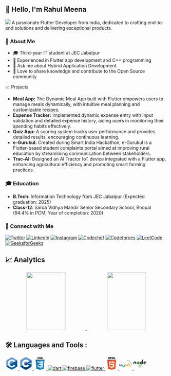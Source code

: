 ## 👋 Hello, I'm Rahul Meena

<p align="left">
  <img src="https://media.giphy.com/media/hvRJCLFzcasrR4ia7z/giphy.gif" width="35px"/>
  A passionate Flutter Developer from India, dedicated to crafting end-to-end solutions and delivering exceptional products. 
</p>

### 💼 About Me

- 🎓 Third-year IT student at JEC Jabalpur
- 🚀 Experienced in Flutter app development and C++ programming
- 💬 Ask me about Hybrid Application Development
- 💞️ Love to share knowledge and contribute to the Open Source community

📈 Projects
- **Meal App:** The Dynamic Meal App built with Flutter empowers users to manage meals dynamically, with intuitive meal planning and customizable recipes.
- **Expense Tracker:** Implemented dynamic expense entry with input validation and detailed expense history, aiding users in monitoring their spending habits effectively.
- **Quiz App:** A scoring system tracks user performance and provides detailed results, encouraging continuous learning.
- **e-Gurukul:** Created during Smart India Hackathon, e-Gurukul is a Flutter-based student complaints portal aimed at improving rural education by streamlining communication between stakeholders.
- **Trac-AI:** Designed an AI Tractor IoT device integrated with a Flutter app, enhancing agricultural efficiency and promoting smart farming practices.

### 🎓 Education

- **B.Tech**: Information Technology from JEC Jabalpur (Expected graduation: 2025)
- **Class-12**: Sarda Vidhya Mandir Senior Secondary School, Bhopal (94.4% in PCM, Year of completion: 2020)
  


### 🤝 Connect with Me

<p align="left"> 
  <a href="https://twitter.com/rmeena73817"><img src="https://raw.githubusercontent.com/rahuldkjain/github-profile-readme-generator/master/src/images/icons/Social/twitter.svg" alt="Twitter" height="30" width="40"/></a>
  <a href="https://www.linkedin.com/in/rahul-meena-2a3a0b277/"><img src="https://cdn.jsdelivr.net/npm/simple-icons@3.0.1/icons/linkedin.svg" alt="LinkedIn" height="30" width="40"/></a>
  <a href="https://instagram.com/rahul_1.21"><img src="https://raw.githubusercontent.com/rahuldkjain/github-profile-readme-generator/master/src/images/icons/Social/instagram.svg" alt="Instagram" height="30" width="40"/></a>
  <a href="https://www.codechef.com/users/it211072"><img src="https://cdn.jsdelivr.net/npm/simple-icons@3.1.0/icons/codechef.svg" alt="Codechef" height="30" width="40"/></a>
  <a href="https://codeforces.com/profile/rahul_1.21"><img src="https://raw.githubusercontent.com/rahuldkjain/github-profile-readme-generator/master/src/images/icons/Social/codeforces.svg" alt="Codeforces" height="30" width="40"/></a>
  <a href="leetcode.com/Rahulm_121/"><img src="https://raw.githubusercontent.com/rahuldkjain/github-profile-readme-generator/master/src/images/icons/Social/leet-code.svg" alt="LeetCode" height="30" width="40"/></a>
  <a href="https://auth.geeksforgeeks.org/user/rahulmeena626441"><img src="https://raw.githubusercontent.com/rahuldkjain/github-profile-readme-generator/master/src/images/icons/Social/geeks-for-geeks.svg" alt="GeeksforGeeks" height="30" width="40"/></a>
</p>

 
## 📈 Analytics

<p align="center">
  <a href="https://github.com/CodeEternity01">
    <img height="180em" width="49%" margin-right="15px" src="https://github-readme-stats-eight-theta.vercel.app/api?username=CodeEternity01&theme=radical&show_icons=true&include_all_commits=false&count_private=true"/>
    <img height="180em" width="49%" src="https://streak-stats.demolab.com?user=CodeEternity01&theme=transparent&date_format=%5BY%20%5DM%20j&theme=radical"/>
  </a>
</p>


         
## 🛠️ Languages and Tools :

<p align="left"> <a href="https://www.cprogramming.com/" target="_blank" rel="noreferrer"> <img src="https://raw.githubusercontent.com/devicons/devicon/master/icons/c/c-original.svg" alt="c" width="40" height="40"/> </a> <a href="https://www.w3schools.com/cpp/" target="_blank" rel="noreferrer"> <img src="https://raw.githubusercontent.com/devicons/devicon/master/icons/cplusplus/cplusplus-original.svg" alt="cplusplus" width="40" height="40"/> </a> <a href="https://www.w3schools.com/css/" target="_blank" rel="noreferrer"> <img src="https://raw.githubusercontent.com/devicons/devicon/master/icons/css3/css3-original-wordmark.svg" alt="css3" width="40" height="40"/> </a> <a href="https://dart.dev" target="_blank" rel="noreferrer"> <img src="https://www.vectorlogo.zone/logos/dartlang/dartlang-icon.svg" alt="dart" width="40" height="40"/> </a> <a href="https://firebase.google.com/" target="_blank" rel="noreferrer"> <img src="https://www.vectorlogo.zone/logos/firebase/firebase-icon.svg" alt="firebase" width="40" height="40"/> </a> <a href="https://flutter.dev" target="_blank" rel="noreferrer"> <img src="https://www.vectorlogo.zone/logos/flutterio/flutterio-icon.svg" alt="flutter" width="40" height="40"/> </a> <a href="https://www.w3.org/html/" target="_blank" rel="noreferrer"> <img src="https://raw.githubusercontent.com/devicons/devicon/master/icons/html5/html5-original-wordmark.svg" alt="html5" width="40" height="40"/> </a> <a href="https://www.mysql.com/" target="_blank" rel="noreferrer"> <img src="https://raw.githubusercontent.com/devicons/devicon/master/icons/mysql/mysql-original-wordmark.svg" alt="mysql" width="40" height="40"/> </a> <a href="https://nodejs.org" target="_blank" rel="noreferrer"> <img src="https://raw.githubusercontent.com/devicons/devicon/master/icons/nodejs/nodejs-original-wordmark.svg" alt="nodejs" width="40" height="40"/> </a> </p>


